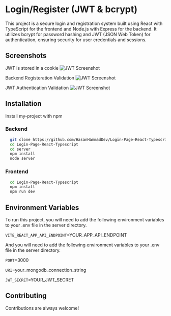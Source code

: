 
# Login/Register (JWT & bcrypt)

This project is a secure login and registration system built using React with TypeScript for the frontend and Node.js with Express for the backend. It utilizes bcrypt for password hashing and JWT (JSON Web Token) for authentication, ensuring security for user credentials and sessions.


## Screenshots
JWT is stored in a cookie
![JWT Screenshot](https://i.ibb.co/ChSKqV1/Screenshot-2024-07-04-213225.png)

Backend Registeration Validation
![JWT Screenshot](https://i.ibb.co/fMyH7sH/backend-valid.png)

JWT Authentication Validation
![JWT Screenshot](https://i.ibb.co/P4qCfyH/jwt-middlewar.png)


## Installation

Install my-project with npm

### Backend
```bash 
  git clone https://github.com/HasanHammadDev/Login-Page-React-Typescript.git
  cd Login-Page-React-Typescript
  cd server
  npm install
  node server
```
### Frontend
```bash 
  cd Login-Page-React-Typescript
  npm install
  npm run dev
```

    
## Environment Variables

To run this project, you will need to add the following environment variables to your .env file in the server directory.

`VITE_REACT_APP_API_ENDPOINT`=YOUR_APP_API_ENDPOINT

And you will need to add the following environment variables to your .env file in the server directory.

`PORT`=3000

`URI`=your_mongodb_connection_string

`JWT_SECRET`=YOUR_JWT_SECRET


## Contributing

Contributions are always welcome!


